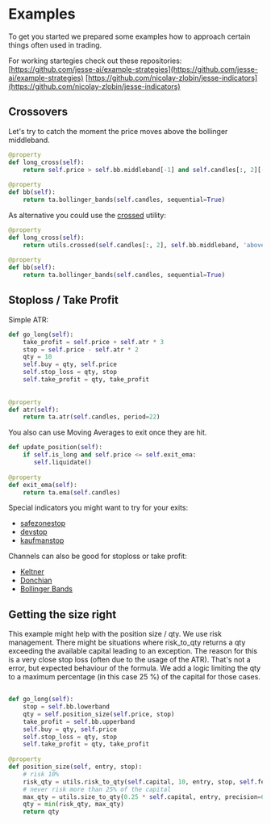
# Examples

To get you started we prepared some examples how to approach certain things often used in trading.

For working startegies check out these repositories:
[https://github.com/jesse-ai/example-strategies](https://github.com/jesse-ai/example-strategies)
[https://github.com/nicolay-zlobin/jesse-indicators](https://github.com/nicolay-zlobin/jesse-indicators)

## Crossovers
Let's try to catch the moment the price moves above the bollinger middleband.
```py
@property  
def long_cross(self):  
    return self.price > self.bb.middleband[-1] and self.candles[:, 2][-2] <= self.bb.middleband[-2]  
  
@property  
def bb(self):  
    return ta.bollinger_bands(self.candles, sequential=True)
```
As alternative you could use the [crossed](https://docs.jesse.trade/docs/utils.html#crossed) utility:
```py
@property  
def long_cross(self):  
    return utils.crossed(self.candles[:, 2], self.bb.middleband, 'above')  
  
@property  
def bb(self):  
    return ta.bollinger_bands(self.candles, sequential=True)
```

## Stoploss  / Take Profit

Simple ATR:
```py
def go_long(self):  
    take_profit = self.price + self.atr * 3  
    stop = self.price - self.atr * 2  
    qty = 10
    self.buy = qty, self.price  
    self.stop_loss = qty, stop  
    self.take_profit = qty, take_profit  
  
  
@property  
def atr(self):  
    return ta.atr(self.candles, period=22)
```

You also can use Moving Averages to exit once they are hit.
```py
def update_position(self):  
    if self.is_long and self.price <= self.exit_ema:  
       self.liquidate()  
       
@property  
def exit_ema(self):  
    return ta.ema(self.candles)
```

Special indicators you might want to try for your exits:
- [safezonestop](https://docs.jesse.trade/docs/indicators/reference.html#safezonestop)
- [devstop](https://docs.jesse.trade/docs/indicators/reference.html#devstop) 
- [kaufmanstop](https://docs.jesse.trade/docs/indicators/reference.html#kaufmanstop)

Channels can also be good for stoploss or take profit:
 - [Keltner](https://docs.jesse.trade/docs/indicators/reference.html#keltner)
 - [Donchian](https://docs.jesse.trade/docs/indicators/reference.html#donchian)
 - [Bollinger Bands](https://docs.jesse.trade/docs/indicators/reference.html#bollinger-bands)

## Getting the size right
This example might help with the position size / qty.
We use risk management. There might be situations where risk_to_qty returns a qty exceeding the available capital leading to an exception. The reason for this is a very close stop loss (often due to the usage of the ATR). That's not a error, but expected behaviour of the formula. We add a logic limiting the qty to a maximum percentage (in this case 25 %) of the capital for those cases.
```py
  
def go_long(self):  
    stop = self.bb.lowerband
    qty = self.position_size(self.price, stop)  
    take_profit = self.bb.upperband
    self.buy = qty, self.price  
    self.stop_loss = qty, stop  
    self.take_profit = qty, take_profit  
  
@property  
def position_size(self, entry, stop):  
    # risk 10%
    risk_qty = utils.risk_to_qty(self.capital, 10, entry, stop, self.fee_rate)  
    # never risk more than 25% of the capital
    max_qty = utils.size_to_qty(0.25 * self.capital, entry, precision=6, fee_rate=self.fee_rate)  
    qty = min(risk_qty, max_qty) 
    return qty
```
